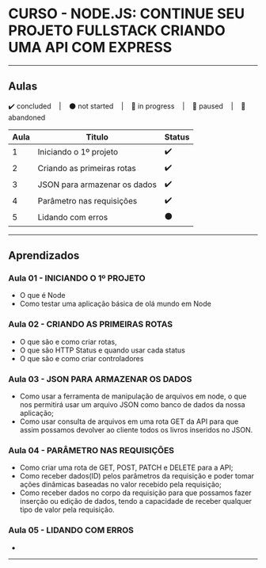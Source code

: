 # CURSO - NODE.JS: CONTINUE SEU PROJETO FULLSTACK CRIANDO UMA API COM EXPRESS 

---

## Aulas
<p>
  ✔️ concluded &nbsp;&nbsp;&nbsp;|&nbsp;&nbsp;&nbsp;
  ⚫ not started &nbsp;&nbsp;&nbsp;|&nbsp;&nbsp;&nbsp;
  🔵 in progress &nbsp;&nbsp;&nbsp;|&nbsp;&nbsp;&nbsp;
  🔶 paused &nbsp;&nbsp;&nbsp;|&nbsp;&nbsp;&nbsp;
  🔴 abandoned 
</p>

| Aula | Titulo | Status |
| --- | --- | --- |
| 1 | Iniciando o 1º projeto | ✔️ |
| 2 | Criando as primeiras rotas | ✔️ |
| 3 | JSON para armazenar os dados | ✔️ |
| 4 | Parâmetro nas requisições | ✔️ |
| 5 | Lidando com erros | ⚫ |

---

## Aprendizados

### Aula 01 - INICIANDO O 1º PROJETO
<ul>
  <li>O que é Node</li>
  <li>Como testar uma aplicação básica de olá mundo em Node</li>
</ul>

### Aula 02 - CRIANDO AS PRIMEIRAS ROTAS
<ul>
  <li>O que são e como criar rotas,</li>
  <li>O que são HTTP Status e quando usar cada status</li>
  <li>O que são e como criar controladores</li>
</ul>


### Aula 03 - JSON PARA ARMAZENAR OS DADOS
<ul>
  <li>Como usar a ferramenta de manipulação de arquivos em node, o que nos permitirá usar um arquivo JSON como banco de dados da nossa aplicação;</li>
  <li>Como usar consulta de arquivos em uma rota GET da API para que assim possamos devolver ao cliente todos os livros inseridos no JSON.</li>
</ul>


### Aula 04 - PARÂMETRO NAS REQUISIÇÕES
<ul>
  <li>Como criar uma rota de GET, POST, PATCH e DELETE para a API;</li>
  <li>Como receber dados(ID) pelos parâmetros da requisição e poder tomar ações dinâmicas baseadas no valor recebido pela requisição;</li>
  <li>Como receber dados no corpo da requisição para que possamos fazer inserção ou edição de dados, tendo a capacidade de receber qualquer tipo de valor pela requisição.</li>
</ul>


### Aula 05 - LIDANDO COM ERROS
<ul>
  <li></li>
</ul>

---